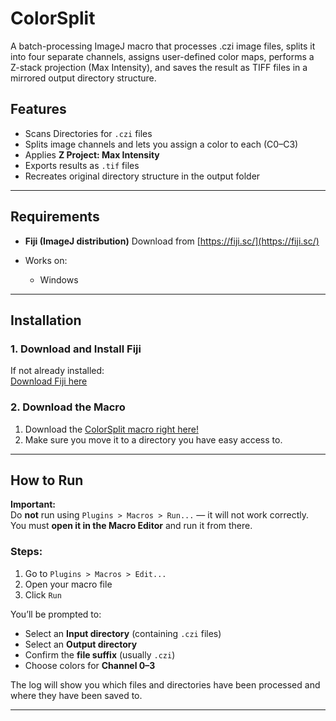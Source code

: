 # ColorSplit
A batch-processing ImageJ macro that processes .czi image files, splits it into four separate channels, assigns user-defined color maps, performs a Z-stack projection (Max Intensity), and saves the result as TIFF files in a mirrored output directory structure.

## Features

- Scans Directories for `.czi` files
- Splits image channels and lets you assign a color to each (C0–C3)
- Applies **Z Project: Max Intensity**
- Exports results as `.tif` files
- Recreates original directory structure in the output folder

---

## Requirements

- **Fiji (ImageJ distribution)** 
  Download from [https://fiji.sc/](https://fiji.sc/)

- Works on:
  - Windows
---

## Installation

### 1. Download and Install Fiji

If not already installed:  
[Download Fiji here](https://fiji.sc/)

### 2. Download the Macro

1. Download the [ColorSplit macro right here!](https://github.com/cale-wineinger/ColorSplit/releases/latest/download/ColorSplit.ijm)
2. Make sure you move it to a directory you have easy access to.
---

## How to Run

**Important:**  
Do **not** run using `Plugins > Macros > Run...` — it will not work correctly.  
You must **open it in the Macro Editor** and run it from there.

### Steps:

1. Go to `Plugins > Macros > Edit...`
2. Open your macro file
3. Click `Run`

You’ll be prompted to:

- Select an **Input directory** (containing `.czi` files)
- Select an **Output directory**
- Confirm the **file suffix** (usually `.czi`)
- Choose colors for **Channel 0–3**

The log will show you which files and directories have been processed and where they have been saved to.

---
